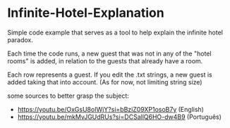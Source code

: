 # Infinite-Hotel-Explanation
Simple code example that serves as a tool to help explain the infinite hotel paradox.

Each time the code runs, a new guest that was not in any of the "hotel rooms" is added, in relation to the guests that already have a room.

Each row represents a guest. If you edit the .txt strings, a new guest is added taking that into account.
(As for now, not limiting string size)

some sources to better grasp the subject:
- https://youtu.be/OxGsU8oIWjY?si=bBziZ09XP1osoB7y (English)
- https://youtu.be/mkMvJGUdRUs?si=DCSallQ6HO-dw4B9 (Português)
